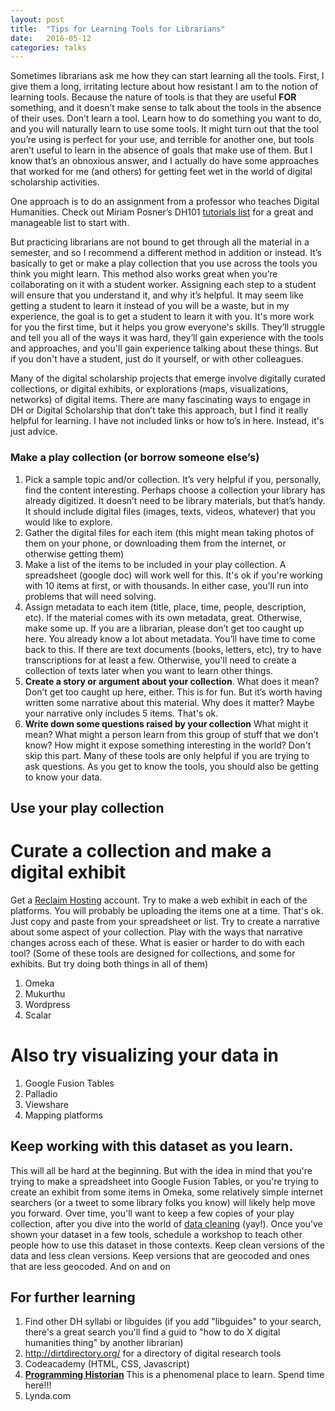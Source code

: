 ```yaml
---
layout: post
title:  "Tips for Learning Tools for Librarians"
date:   2016-05-12
categories: talks
---
```


Sometimes librarians ask me how they can start learning all the tools. First, I give them a long, irritating lecture about how resistant I am to the notion of learning tools. Because the nature of tools is that they are useful **FOR** something, and it doesn’t make sense to talk about the tools in the absence of their uses. Don’t learn a tool. Learn how to do something you want to do, and you will naturally learn to use some tools. It might turn out that the tool you’re using is perfect for your use, and terrible for another one, but tools aren’t useful to learn in the absence of goals that make use of them. But I know that’s an obnoxious answer, and I actually do have some approaches that worked for me (and others) for getting feet wet in the world of digital scholarship activities.

One approach is to do an assignment from a professor who teaches Digital Humanities. Check out Miriam Posner’s DH101 [tutorials list](http://miriamposner.com/dh101f15/index.php/tutorials-and-resources/) for a great and manageable list to start with.

But practicing librarians are not bound to get through all the material in a semester, and so I recommend a different method in addition or instead.  It’s basically to get or make a play collection that you use across the tools you think you might learn. This method also works great when you’re collaborating on it with a student worker. Assigning each step to a student will ensure that you understand it, and why it’s helpful. It may seem like getting a student to learn it instead of you will be a waste, but in my experience, the goal is to get a student to learn it with you. It's more work for you the first time, but it helps you grow everyone's skills. They’ll struggle and tell you all of the ways it was hard, they’ll gain experience with the tools and approaches, and you'll gain experience talking about these things. But if you don't have a student, just do it yourself, or with other colleagues.

Many of the digital scholarship projects that emerge involve digitally curated collections, or digital exhibits, or explorations (maps, visualizations, networks) of digital items. There are many fascinating ways to engage in DH or Digital Scholarship that don’t take this approach, but I find it really helpful for learning. I have not included links or how to’s in here. Instead, it's just advice.

### Make a play collection (or borrow someone else’s)
1. Pick a sample topic and/or collection. It’s very helpful if you, personally, find the content interesting. Perhaps choose a collection your library has already digitized. It doesn’t need to be library materials, but that’s handy. It should include digital files (images, texts, videos, whatever) that you would like to explore.
1. Gather the digital files for each item (this might mean taking photos of them on your phone, or downloading them from the internet, or otherwise getting them)
1. Make a list of the items to be included in your play collection. A spreadsheet (google doc) will work well for this. It's ok if you're working with 10 items at first, or with thousands. In either case, you'll run into problems that will need solving.
1. Assign metadata to each item (title, place, time, people, description, etc). If the material comes with its own metadata, great. Otherwise, make some up. If you are a librarian, please don’t get too caught up here. You already know a lot about metadata. You’ll have time to come back to this. If there are text documents (books, letters, etc), try to have transcriptions for at least a few. Otherwise, you'll need to create a collection of texts later when you want to learn other things.
1. **Create a story or argument about your collection**. What does it mean? Don’t get too caught up here, either. This is for fun. But it’s worth having written some narrative about this material. Why does it matter? Maybe your narrative only includes 5 items. That's ok.
1.	**Write down some questions raised by your collection** What might it mean? What might a person learn from this group of stuff that we don’t know? How might it expose something interesting in the world? Don't skip this part. Many of these tools are only helpful if you are trying to ask questions. As you get to know the tools, you should also be getting to know your data.

## Use your play collection

# Curate a collection and make a digital exhibit
Get a [Reclaim Hosting](http://reclaimhosting.com) account. Try to make a web exhibit in each of the platforms. You will probably be uploading the items one at a time. That's ok. Just copy and paste from your spreadsheet or list. Try to create a narrative about some aspect of your collection. Play with the ways that narrative changes across each of these. What is easier or harder to do with each tool? (Some of these tools are designed for collections, and some for exhibits. But try doing both things in all of them)

1. 	Omeka
1. 	Mukurthu
1. 	Wordpress
1. 	Scalar

# Also try visualizing your data in

1.	Google Fusion Tables
1.	Palladio
1.	Viewshare
1.	Mapping platforms

## Keep working with this dataset as you learn.
This will all be hard at the beginning. But with the idea in mind that you're trying to make a spreadsheet into Google Fusion Tables, or you're trying to create an exhibit from some items in Omeka, some relatively simple internet searchers (or a tweet to some library folks you know) will likely help move you forward. Over time, you'll want to keep a few copies of your play collection, after you dive into the world of [data cleaning](http://thomaspadilla.org/dataprep/) (yay!). Once you’ve shown your dataset in a few tools, schedule a workshop to teach other people how to use this dataset in those contexts. Keep clean versions of the data and less clean versions. Keep versions that are geocoded and ones that are less geocoded. And on and on

##	For further learning

1.	Find other DH syllabi or libguides (if you add "libguides" to your search, there's a great search you'll find a guid to "how to do X digital humanities thing" by another librarian)
1.	http://dirtdirectory.org/ for a directory of digital research tools
1.	Codeacademy (HTML, CSS, Javascript)
1.	**[Programming Historian](http://programminghistorian.org/)**  This is a phenomenal place to learn. Spend time here!!!
1.	Lynda.com
